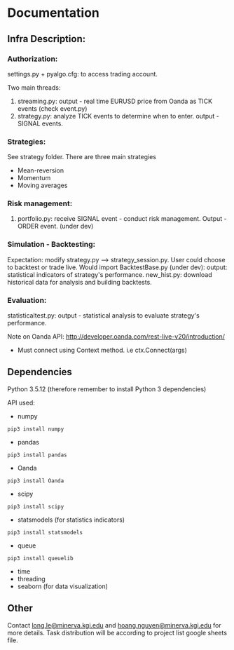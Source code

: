 # Documentation


## Infra Description: 

### Authorization:
settings.py + pyalgo.cfg: to access trading account. 

Two main threads:
1. streaming.py: output - real time EURUSD price from Oanda as TICK events (check event.py) 
2. strategy.py: analyze TICK events to determine when to enter. output - SIGNAL events.

### Strategies:
See strategy folder. There are three main strategies
- Mean-reversion
- Momentum
- Moving averages

### Risk management:
1. portfolio.py: receive SIGNAL event - conduct risk management. Output - ORDER event. (under dev)

### Simulation - Backtesting:
Expectation: modify strategy.py --> strategy_session.py. User could choose to backtest or trade live. 
Would import BacktestBase.py (under dev): output: statistical indicators of strategy's performance. 
new_hist.py: download historical data for analysis and building backtests. 

### Evaluation:
statisticaltest.py: output - statistical analysis to evaluate strategy's performance. 

Note on Oanda API: http://developer.oanda.com/rest-live-v20/introduction/
- Must connect using Context method. i.e ctx.Connect(args)


## Dependencies
Python 3.5.12 (therefore remember to install Python 3 dependencies)

API used:
- numpy
```
pip3 install numpy
```
- pandas
```
pip3 install pandas
```
- Oanda
```
pip3 install Oanda
```
- scipy
```
pip3 install scipy
```
- statsmodels (for statistics indicators)
```
pip3 install statsmodels
```
- queue
```
pip3 install queuelib
```
- time
- threading
- seaborn (for data visualization)

## Other
Contact long.le@minerva.kgi.edu and hoang.nguyen@minerva.kgi.edu for more details. Task distribution will be according to project list google sheets file.